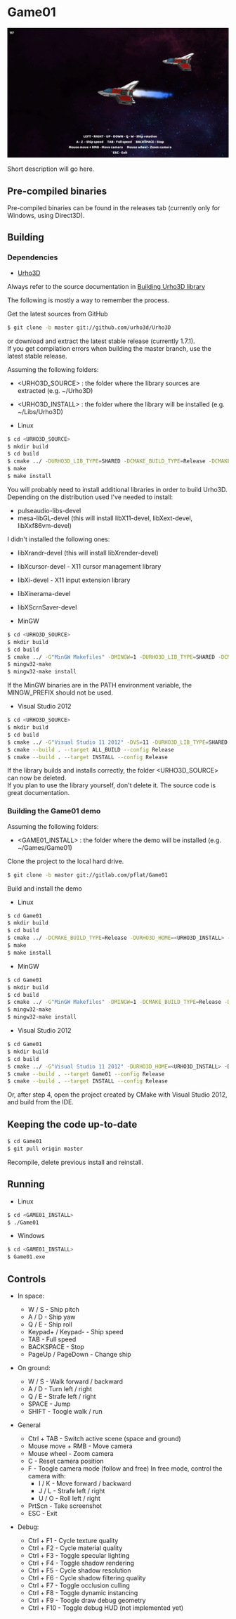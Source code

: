 # Game01

[![Game01](/gitimages/Screenshot_0001.png)](#)  

Short description will go here.

## Pre-compiled binaries

Pre-compiled binaries can be found in the releases tab (currently only for Windows, using Direct3D).

## Building

### Dependencies

- [Urho3D](https://urho3d.github.io/)

Always refer to the source documentation in [Building Urho3D library](https://urho3d.github.io/documentation/1.7.1/_building.html)

The following is mostly a way to remember the process.

Get the latest sources from GitHub
```sh
$ git clone -b master git://github.com/urho3d/Urho3D
```
or download and extract the latest stable release (currently 1.7.1).  
If you get compilation errors when building the master branch, use the latest stable release.

Assuming the following folders:
- <URHO3D_SOURCE> : the folder where the library sources are extracted (e.g. ~/Urho3D)
- <URHO3D_INSTALL> : the folder where the library will be installed (e.g. ~/Libs/Urho3D)

- Linux
```sh
$ cd <URHO3D_SOURCE>
$ mkdir build
$ cd build
$ cmake ../ -DURHO3D_LIB_TYPE=SHARED -DCMAKE_BUILD_TYPE=Release -DCMAKE_INSTALL_PREFIX=<URHO3D_INSTALL>
$ make
$ make install
```
You will probably need to install additional libraries in order to build Urho3D. Depending on the distribution used I've needed to install:
- pulseaudio-libs-devel
- mesa-libGL-devel (this will install libX11-devel, libXext-devel, libXxf86vm-devel)

I didn't installed the following ones:
- libXrandr-devel (this will install libXrender-devel)
- libXcursor-devel - X11 cursor management library
- libXi-devel - X11 input extension library
- libXinerama-devel
- libXScrnSaver-devel

- MinGW
```sh
$ cd <URHO3D_SOURCE>
$ mkdir build
$ cd build
$ cmake ../ -G"MinGW Makefiles" -DMINGW=1 -DURHO3D_LIB_TYPE=SHARED -DCMAKE_BUILD_TYPE=Release -DMINGW_PREFIX=<PATH_TO_MINGW_BIN> -DCMAKE_INSTALL_PREFIX=<URHO3D_INSTALL>
$ mingw32-make
$ mingw32-make install
```

If the MinGW binaries are in the PATH environment variable, the MINGW_PREFIX should not be used.

- Visual Studio 2012
```sh
$ cd <URHO3D_SOURCE>
$ mkdir build
$ cd build
$ cmake ../ -G"Visual Studio 11 2012" -DVS=11 -DURHO3D_LIB_TYPE=SHARED -DCMAKE_INSTALL_PREFIX=<URHO3D_INSTALL>
$ cmake --build . --target ALL_BUILD --config Release
$ cmake --build . --target INSTALL --config Release
```

If the library builds and installs correctly, the folder <URHO3D_SOURCE> can now be deleted.  
If you plan to use the library yourself, don't delete it. The source code is great documentation.

### Building the Game01 demo

Assuming the following folders:
- <GAME01_INSTALL> : the folder where the demo will be installed (e.g. ~/Games/Game01)

Clone the project to the local hard drive.
```sh
$ git clone -b master git://gitlab.com/pflat/Game01
```

Build and install the demo
- Linux
```sh
$ cd Game01
$ mkdir build
$ cd build
$ cmake ../ -DCMAKE_BUILD_TYPE=Release -DURHO3D_HOME=<URHO3D_INSTALL> -DCMAKE_INSTALL_PREFIX=<GAME01_INSTALL>
$ make
$ make install
```

- MinGW
```sh
$ cd Game01
$ mkdir build
$ cd build
$ cmake ../ -G"MinGW Makefiles" -DMINGW=1 -DCMAKE_BUILD_TYPE=Release -DURHO3D_HOME=<URHO3D_INSTALL> -DCMAKE_INSTALL_PREFIX=<GAME01_INSTALL>
$ mingw32-make
$ mingw32-make install
```

- Visual Studio 2012
```sh
$ cd Game01
$ mkdir build
$ cd build
$ cmake ../ -G"Visual Studio 11 2012" -DURHO3D_HOME=<URHO3D_INSTALL> -DCMAKE_INSTALL_PREFIX=<GAME01_INSTALL>
$ cmake --build . --target Game01 --config Release
$ cmake --build . --target INSTALL --config Release
```

Or, after step 4, open the project created by CMake with Visual Studio 2012, and build from the IDE.

## Keeping the code up-to-date

```sh
$ cd Game01
$ git pull origin master
```

Recompile, delete previous install and reinstall.

## Running

- Linux
```sh
$ cd <GAME01_INSTALL>
$ ./Game01
```

- Windows
```sh
$ cd <GAME01_INSTALL>
$ Game01.exe
```

## Controls

- In space:
  - W / S - Ship pitch
  - A / D - Ship yaw
  - Q / E - Ship roll
  - Keypad+ / Keypad- - Ship speed
  - TAB - Full speed
  - BACKSPACE - Stop
  - PageUp / PageDown - Change ship

- On ground:
  - W / S - Walk forward / backward
  - A / D - Turn left / right
  - Q / E - Strafe left / right
  - SPACE - Jump
  - SHIFT - Toogle walk / run

- General
  - Ctrl + TAB - Switch active scene (space and ground)
  - Mouse move + RMB - Move camera
  - Mouse wheel - Zoom camera
  - C - Reset camera position
  - F - Toogle camera mode (follow and free)
    In free mode, control the camera with:
    - I / K - Move forward / backward
    - J / L - Strafe left / right
    - U / O - Roll left / right
  - PrtScn - Take screenshot
  - ESC - Exit

- Debug:
  - Ctrl + F1 - Cycle texture quality
  - Ctrl + F2 - Cycle material quality
  - Ctrl + F3 - Toggle specular lighting
  - Ctrl + F4 - Toggle shadow rendering
  - Ctrl + F5 - Cycle shadow resolution
  - Ctrl + F6 - Cycle shadow filtering quality
  - Ctrl + F7 - Toggle occlusion culling
  - Ctrl + F8 - Toggle dynamic instancing
  - Ctrl + F9 - Toogle draw debug geometry
  - Ctrl + F10 - Toggle debug HUD (not implemented yet)
